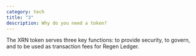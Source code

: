 ```yaml
---
category: tech
title: "3"
description: Why do you need a token?
---
```

The XRN token serves three key functions: to provide security, to govern, and to be used as transaction fees for Regen Ledger.